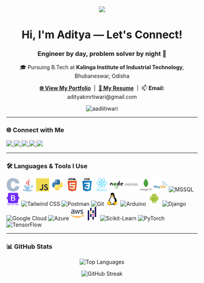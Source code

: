 <div align="center">
  <img src="https://user-images.githubusercontent.com/74038190/225813708-98b745f2-7d22-48cf-9150-083f1b00d6c9.gif" height="160" />
</div>

<h1 align="center">Hi, I'm Aditya — Let's Connect!</h1>
<h3 align="center">Engineer by day, problem solver by night 🌙</h3>

<p align="center">
  🎓 Pursuing B.Tech at <strong>Kalinga Institute of Industrial Technology</strong>, Bhubaneswar, Odisha  
</p>

<p align="center">
  <a href="https://adityakmrtiwari-github-io.vercel.app/"><strong>🌐 View My Portfolio</strong></a> &nbsp;|&nbsp;
  <a href="https://drive.google.com/file/d/1oJibjasCDDtsp2dpJaZDIxpvj6giXfbw/view?usp=sharing" target="_blank"><strong>📄 My Resume</strong></a> &nbsp;|&nbsp;
  📫 <strong>Email:</strong> adityakmrtiwari@gmail.com
</p>

<p align="center">
  <img src="https://komarev.com/ghpvc/?username=aadiitiwari&label=Profile%20views&color=0e75b6&style=flat" alt="aadiitiwari" />
</p>

---

### 🌐 Connect with Me
<p align="left">
  <a href="https://linkedin.com/in/adityakmrtiwari" target="_blank">
    <img src="https://raw.githubusercontent.com/rahuldkjain/github-profile-readme-generator/master/src/images/icons/Social/linked-in-alt.svg" height="30" />
  </a>
  <a href="https://instagram.com/adityakmrtiwari" target="_blank">
    <img src="https://raw.githubusercontent.com/rahuldkjain/github-profile-readme-generator/master/src/images/icons/Social/instagram.svg" height="30" />
  </a>
  <a href="https://www.codechef.com/users/adityakmrtiwari" target="_blank">
    <img src="https://cdn.jsdelivr.net/npm/simple-icons@3.1.0/icons/codechef.svg" height="30" />
  </a>
  <a href="https://www.leetcode.com/adityakmrtiwari" target="_blank">
    <img src="https://raw.githubusercontent.com/rahuldkjain/github-profile-readme-generator/master/src/images/icons/Social/leet-code.svg" height="30" />
  </a>
  <a href="https://www.hackerearth.com/@adityakmrtiwari" target="_blank">
    <img src="https://raw.githubusercontent.com/rahuldkjain/github-profile-readme-generator/master/src/images/icons/Social/hackerearth.svg" height="30" />
  </a>
</p>

---

### 🛠️ Languages & Tools I Use
<p align="left">
  <img src="https://raw.githubusercontent.com/devicons/devicon/master/icons/c/c-original.svg" alt="C" width="35" />
  <img src="https://raw.githubusercontent.com/devicons/devicon/master/icons/java/java-original.svg" alt="Java" width="35" />
  <img src="https://raw.githubusercontent.com/devicons/devicon/master/icons/javascript/javascript-original.svg" alt="JavaScript" width="35" />
  <img src="https://raw.githubusercontent.com/devicons/devicon/master/icons/python/python-original.svg" alt="Python" width="35" />
  <img src="https://raw.githubusercontent.com/devicons/devicon/master/icons/html5/html5-original-wordmark.svg" alt="HTML5" width="35" />
  <img src="https://raw.githubusercontent.com/devicons/devicon/master/icons/css3/css3-original-wordmark.svg" alt="CSS3" width="35" />
  <img src="https://raw.githubusercontent.com/devicons/devicon/master/icons/react/react-original-wordmark.svg" alt="React" width="35" />
  <img src="https://raw.githubusercontent.com/devicons/devicon/master/icons/nodejs/nodejs-original-wordmark.svg" alt="Node.js" width="35" />
  <img src="https://raw.githubusercontent.com/devicons/devicon/master/icons/express/express-original-wordmark.svg" alt="Express.js" width="35" />
  <img src="https://raw.githubusercontent.com/devicons/devicon/master/icons/mongodb/mongodb-original-wordmark.svg" alt="MongoDB" width="35" />
  <img src="https://raw.githubusercontent.com/devicons/devicon/master/icons/mysql/mysql-original-wordmark.svg" alt="MySQL" width="35" />
  <img src="https://www.svgrepo.com/show/303229/microsoft-sql-server-logo.svg" alt="MSSQL" width="35" />
  <img src="https://raw.githubusercontent.com/devicons/devicon/master/icons/bootstrap/bootstrap-plain-wordmark.svg" alt="Bootstrap" width="35" />
  <img src="https://www.vectorlogo.zone/logos/tailwindcss/tailwindcss-icon.svg" alt="Tailwind CSS" width="35" />
  <img src="https://www.vectorlogo.zone/logos/getpostman/getpostman-icon.svg" alt="Postman" width="35" />
  <img src="https://www.vectorlogo.zone/logos/git-scm/git-scm-icon.svg" alt="Git" width="35" />
  <img src="https://raw.githubusercontent.com/devicons/devicon/master/icons/linux/linux-original.svg" alt="Linux" width="35" />
  <img src="https://cdn.worldvectorlogo.com/logos/arduino-1.svg" alt="Arduino" width="35" />
  <img src="https://raw.githubusercontent.com/devicons/devicon/master/icons/android/android-original-wordmark.svg" alt="Android" width="35" />
  <img src="https://cdn.worldvectorlogo.com/logos/django.svg" alt="Django" width="35" />
  <img src="https://www.vectorlogo.zone/logos/google_cloud/google_cloud-icon.svg" alt="Google Cloud" width="35" />
  <img src="https://www.vectorlogo.zone/logos/microsoft_azure/microsoft_azure-icon.svg" alt="Azure" width="35" />
  <img src="https://raw.githubusercontent.com/devicons/devicon/master/icons/amazonwebservices/amazonwebservices-original-wordmark.svg" alt="AWS" width="35" />
  <img src="https://raw.githubusercontent.com/devicons/devicon/2ae2a900d2f041da66e950e4d48052658d850630/icons/pandas/pandas-original.svg" alt="Pandas" width="35" />
  <img src="https://upload.wikimedia.org/wikipedia/commons/0/05/Scikit_learn_logo_small.svg" alt="Scikit-Learn" width="35" />
  <img src="https://www.vectorlogo.zone/logos/pytorch/pytorch-icon.svg" alt="PyTorch" width="35" />
  <img src="https://www.vectorlogo.zone/logos/tensorflow/tensorflow-icon.svg" alt="TensorFlow" width="35" />
</p>

---

### 📊 GitHub Stats

<p align="center">
  <img src="https://github-readme-stats.vercel.app/api/top-langs?username=adityakmrtiwari&show_icons=true&locale=en&layout=compact" alt="Top Languages" />
</p>

<p align="center">
  <img src="https://github-readme-streak-stats.herokuapp.com/?user=adityakmrtiwari&theme=default" alt="GitHub Streak" />
</p>
